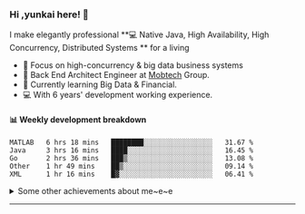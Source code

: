 ### Hi ,yunkai here! :wave: 

I make elegantly professional **💻 Native Java, High Availability, High Concurrency, Distributed Systems ** for a living

* 🧐   Focus on high-concurrency & big data business systems
* 💼   Back End Architect Engineer at [Mobtech](https://www.mob.com/) Group.
* 🌱   Currently learning Big Data & Financial.
* 💻   With 6 years' development working experience.

#### :bar_chart: Weekly development breakdown

<!--START_SECTION:waka-->
```text
MATLAB   6 hrs 18 mins   ████████░░░░░░░░░░░░░░░░░   31.67 % 
Java     3 hrs 16 mins   ████░░░░░░░░░░░░░░░░░░░░░   16.45 % 
Go       2 hrs 36 mins   ███▒░░░░░░░░░░░░░░░░░░░░░   13.08 % 
Other    1 hr 49 mins    ██▒░░░░░░░░░░░░░░░░░░░░░░   09.14 % 
XML      1 hr 16 mins    █▓░░░░░░░░░░░░░░░░░░░░░░░   06.41 % 
```
<!--END_SECTION:waka-->

<details>
  <summary>Some other achievements about me~e~e</summary>
  <br>

* 👑   Some GitHub statistical reports:

<p align="center">
<img align="center" src="https://github-readme-stats.vercel.app/api/top-langs/?username=JanYunkai&hide_langs_below=1&theme=default&line_height=27&layout=compact" />
<img align="center" src="https://github-readme-stats.vercel.app/api?username=JanYunkai&show_icons=true&count_private=true&include_all_commits=true&line_height=21&layout=compact" alt="halfrost's Github Stats" />
<img align="center" src="https://github-profile-trophy.vercel.app/?username=JanYunkai&column=7" alt="JanYunkai's Github Trophy" />
</p>

</details>

---
